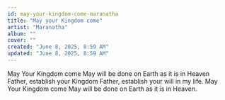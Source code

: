 ```yaml
---
id: may-your-kingdom-come-maranatha
title: "May your Kingdom come"
artist: "Maranatha"
album: ""
cover: ""
created: "June 8, 2025, 8:59 AM"
updated: "June 8, 2025, 8:59 AM"
---
```


May Your Kingdom come
May will be done
on Earth as it is in Heaven
Father, establish your Kingdom
Father, establish your will in my life.
May Your Kingdom come
May will be done
on Earth as it is in Heaven.